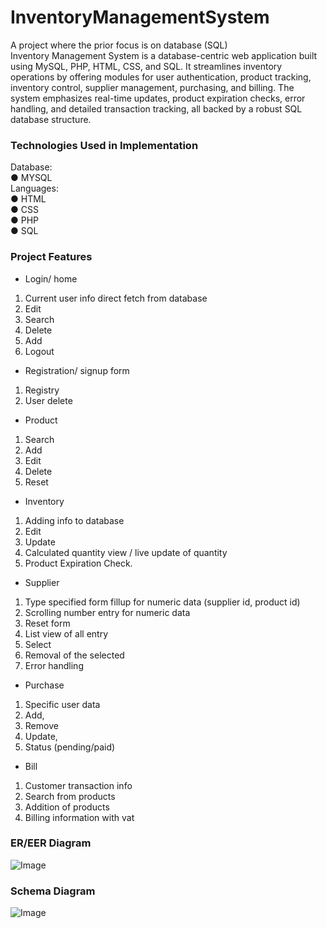 # InventoryManagementSystem
A project where the prior focus is on database (SQL)<br>
Inventory Management System is a database-centric web application built using MySQL, PHP, HTML, CSS, and SQL. It streamlines inventory operations by offering modules for user authentication, product tracking, inventory control, supplier management, purchasing, and billing. The system emphasizes real-time updates, product expiration checks, error handling, and detailed transaction tracking, all backed by a robust SQL database structure.
### Technologies Used in Implementation
Database: <br>
● MYSQL<br>
Languages:<br>
● HTML<br>
● CSS<br>
● PHP<br>
● SQL<br>

 ### Project Features
 - Login/ home
 1. Current user info direct fetch from database
 2. Edit
 3. Search
 4. Delete
 5. Add
 6. Logout 
 - Registration/ signup form
 1. Registry
 2. User delete
-  Product
 1. Search
 2. Add
 3. Edit
 4. Delete
 5. Reset
- Inventory
 1. Adding info to database
 2. Edit
 3. Update
 4. Calculated quantity view / live update of quantity
 5. Product Expiration Check.
-  Supplier
 1. Type specified form fillup for numeric data (supplier id, product id)
 2. Scrolling number entry for numeric data
 3. Reset form
 4. List view of all entry
 5. Select
 6. Removal of the selected
 7. Error handling
-  Purchase
 1. Specific user data
 2. Add,
 3. Remove
 4. Update,
 5. Status (pending/paid)
 - Bill
 1. Customer transaction info
 2. Search from products
 3. Addition of products
 4. Billing information with vat

### ER/EER Diagram
![Image](https://github.com/user-attachments/assets/e919cf92-22f2-4560-8513-57716162d955) <br>

### Schema Diagram
![Image](https://github.com/user-attachments/assets/8aad9da6-8f93-48f1-af37-25295f4d0ba5) <br>

###

